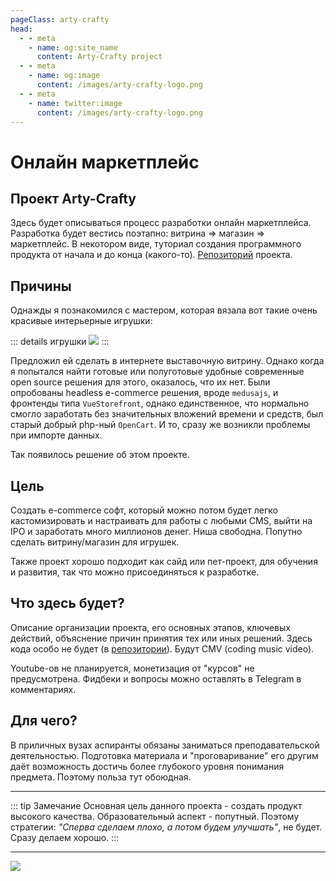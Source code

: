 ```yaml
---
pageClass: arty-crafty
head:
  - - meta
    - name: og:site_name
      content: Arty-Crafty project
  - - meta
    - name: og:image
      content: /images/arty-crafty-logo.png
  - - meta
    - name: twitter:image
      content: /images/arty-crafty-logo.png
---
```


# Онлайн маркетплейс

## Проект Arty-Crafty

Здесь будет описываться процесс разработки онлайн маркетплейса. Разработка будет вестись поэтапно: витрина => магазин => маркетплейс. В некотором виде, туториал создания программного продукта от начала и до конца (какого-то). [Репозиторий](https://github.com/vuesence/arty-crafty) проекта.

## Причины

Однажды я познакомился с мастером, которая вязала вот такие очень красивые интерьерные игрушки:

::: details игрушки
![](/ru/arty-crafty/assets/images/toys.jpg)
:::

Предложил ей сделать в интернете выставочную витрину. Однако когда я попытался найти готовые или полуготовые удобные современные open source решения для этого, оказалось, что их нет. Были опробованы headless e-commerce решения, вроде `medusajs`, и фронтенды типа `VueStorefront`, однако единственное, что нормально смогло заработать без значительных вложений времени и средств, был старый добрый php-ный `OpenCart`. И то, сразу же возникли проблемы при импорте данных.

Так появилось решение об этом проекте.

## Цель

Создать e-commerce софт, который можно потом будет легко кастомизировать и настраивать для работы с любыми CMS, выйти на IPO и заработать много миллионов денег. Ниша свободна. Попутно сделать витрину/магазин для игрушек.

Также проект хорошо подходит как сайд или пет-проект, для обучения и развития, так что можно присоединяться к разработке.

## Что здесь будет?

Описание организации проекта, его основных этапов, ключевых действий, объяснение причин принятия тех или иных решений. Здесь кода особо не будет (в [репозитории](https://github.com/vuesence/arty-crafty)). Будут CMV (coding music video).

Youtube-ов не планируется, монетизация от "курсов" не предусмотрена. Фидбеки и вопросы можно оставлять в Telegram в комментариях.

## Для чего?

В приличных вузах аспиранты обязаны заниматься преподавательской деятельностью. Подготовка материала и "проговаривание" его другим даёт возможность достичь более глубокого уровня понимания предмета. Поэтому польза тут обоюдная.

---

::: tip Замечание
Основная цель данного проекта - создать продукт высокого качества. Образовательный аспект - попутный. Поэтому стратегии: _"Сперва сделаем плохо, а потом будем улучшать"_, не будет. Сразу делаем хорошо.
:::

-----

![](/ru/arty-crafty/assets/images/path-1000-li.jpg)
